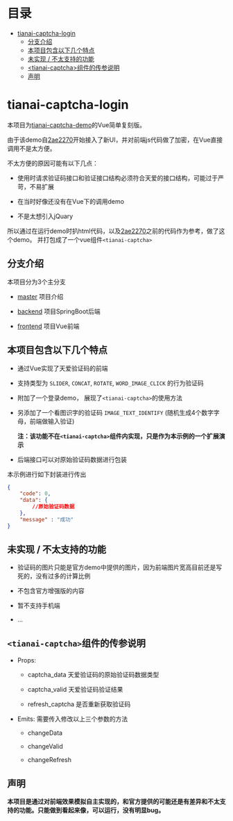 目录
=================

<!--ts-->
   * [tianai-captcha-login](#tianai-captcha-login)
       * [分支介绍](#分支介绍)
       * [本项目包含以下几个特点](#本项目包含以下几个特点)
       * [未实现 / 不太支持的功能](#未实现-%2F-不太支持的功能)
       * [\<tianai-captcha\>组件的传参说明](#<tianai-captcha>组件的传参说明)
       * [声明](#声明)
<!--te-->

# **tianai-captcha-login**

本项目为[tianai-captcha-demo](https://github.com/tianaiyouqing/tianai-captcha-demo)的Vue简单复刻版。

由于该demo自[2ae2270](https://github.com/tianaiyouqing/tianai-captcha-demo/commit/2ae2270acdec1c3f202642d82fa27e280838f0b6)开始接入了新UI，并对前端js代码做了加密，在Vue直接调用不是太方便。

不太方便的原因可能有以下几点：

- 使用时请求验证码接口和验证接口结构必须符合天爱的接口结构，可能过于严苛，不易扩展

- 在当时好像还没有在Vue下的调用demo

- 不是太想引入jQuary

所以通过在运行demo时扒html代码，以及[2ae2270](https://github.com/tianaiyouqing/tianai-captcha-demo/commit/2ae2270acdec1c3f202642d82fa27e280838f0b6)之前的代码作为参考，做了这个demo。 并打包成了一个vue组件`<tianai-captcha>`

## 分支介绍

本项目分为3个主分支

- [master](../../tree/master) 项目介绍

- [backend](../../tree/backend) 项目SpringBoot后端

- [frontend](../../tree/frontend) 项目Vue前端

## 本项目包含以下几个特点

- 通过Vue实现了天爱验证码的前端

- 支持类型为 `SLIDER`, `CONCAT`, `ROTATE`, `WORD_IMAGE_CLICK` 的行为验证码

- 附加了一个登录demo， 展现了`<tianai-captcha>`的使用方法

- 另添加了一个看图识字的验证码 `IMAGE_TEXT_IDENTIFY` (随机生成4个数字字母，前端做输入验证)

    **注：该功能不在`<tianai-captcha>`组件内实现，只是作为本示例的一个扩展演示**

- 后端接口可以对原始验证码数据进行包装

本示例进行如下封装进行传出

```json
{
    "code": 0,
    "data": {
        //原始验证码数据
    },
    "message" : "成功"
}
```

## 未实现 / 不太支持的功能

- 验证码的图片只能是官方demo中提供的图片，因为前端图片宽高目前还是写死的，没有过多的计算比例

- 不包含官方增强版的内容

- 暂不支持手机端

- ...

## `<tianai-captcha>`组件的传参说明

- Props:
    - captcha\_data 天爱验证码的原始验证码数据类型

    - captcha\_valid 天爱验证码验证结果

    - refresh\_captcha 是否重新获取验证码

- Emits: 需要传入修改以上三个参数的方法
    - changeData

    - changeValid

    - changeRefresh

## 声明

**本项目是通过对前端效果模拟自主实现的，和官方提供的可能还是有差异和不太支持的功能。只能做到看起来像，可以运行，没有明显bug。**
